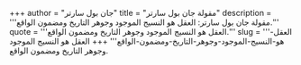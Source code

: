 +++
author = "جان بول سارتر"
title = "مقولة جان بول سارتر"
description = '''مقولة جان بول سارتر: العقل هو النسيج الموجود وجوهر التاريخ ومضمون الواقع.'''
quote = '''العقل هو النسيج الموجود وجوهر التاريخ ومضمون الواقع.'''
slug = '''العقل-هو-النسيج-الموجود-وجوهر-التاريخ-ومضمون-الواقع'''
+++
العقل هو النسيج الموجود وجوهر التاريخ ومضمون الواقع.
